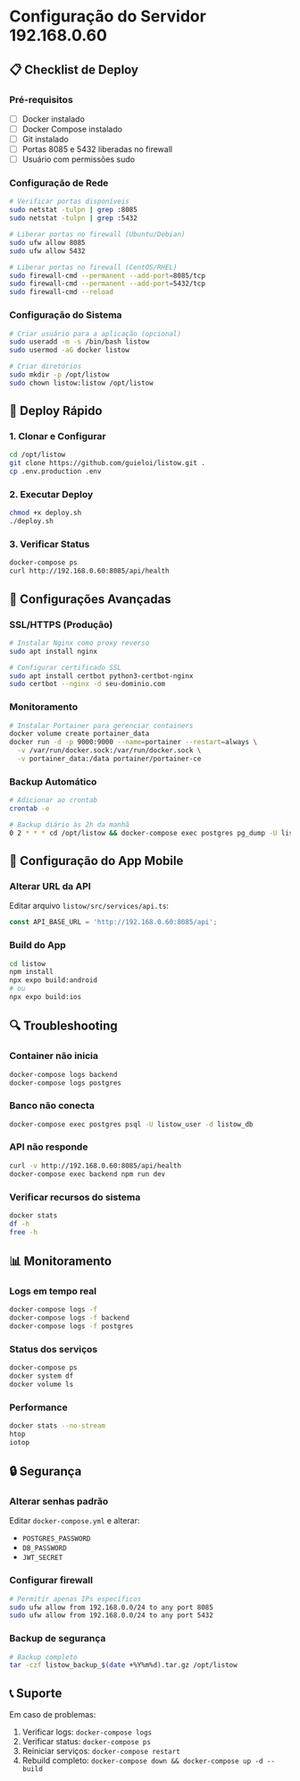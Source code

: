 # Configuração do Servidor 192.168.0.60

## 📋 Checklist de Deploy

### Pré-requisitos
- [ ] Docker instalado
- [ ] Docker Compose instalado
- [ ] Git instalado
- [ ] Portas 8085 e 5432 liberadas no firewall
- [ ] Usuário com permissões sudo

### Configuração de Rede
```bash
# Verificar portas disponíveis
sudo netstat -tulpn | grep :8085
sudo netstat -tulpn | grep :5432

# Liberar portas no firewall (Ubuntu/Debian)
sudo ufw allow 8085
sudo ufw allow 5432

# Liberar portas no firewall (CentOS/RHEL)
sudo firewall-cmd --permanent --add-port=8085/tcp
sudo firewall-cmd --permanent --add-port=5432/tcp
sudo firewall-cmd --reload
```

### Configuração do Sistema
```bash
# Criar usuário para a aplicação (opcional)
sudo useradd -m -s /bin/bash listow
sudo usermod -aG docker listow

# Criar diretórios
sudo mkdir -p /opt/listow
sudo chown listow:listow /opt/listow
```

## 🚀 Deploy Rápido

### 1. Clonar e Configurar
```bash
cd /opt/listow
git clone https://github.com/guieloi/listow.git .
cp .env.production .env
```

### 2. Executar Deploy
```bash
chmod +x deploy.sh
./deploy.sh
```

### 3. Verificar Status
```bash
docker-compose ps
curl http://192.168.0.60:8085/api/health
```

## 🔧 Configurações Avançadas

### SSL/HTTPS (Produção)
```bash
# Instalar Nginx como proxy reverso
sudo apt install nginx

# Configurar certificado SSL
sudo apt install certbot python3-certbot-nginx
sudo certbot --nginx -d seu-dominio.com
```

### Monitoramento
```bash
# Instalar Portainer para gerenciar containers
docker volume create portainer_data
docker run -d -p 9000:9000 --name=portainer --restart=always \
  -v /var/run/docker.sock:/var/run/docker.sock \
  -v portainer_data:/data portainer/portainer-ce
```

### Backup Automático
```bash
# Adicionar ao crontab
crontab -e

# Backup diário às 2h da manhã
0 2 * * * cd /opt/listow && docker-compose exec postgres pg_dump -U listow_user listow_db > /opt/backups/listow_$(date +\%Y\%m\%d).sql
```

## 📱 Configuração do App Mobile

### Alterar URL da API
Editar arquivo `listow/src/services/api.ts`:
```typescript
const API_BASE_URL = 'http://192.168.0.60:8085/api';
```

### Build do App
```bash
cd listow
npm install
npx expo build:android
# ou
npx expo build:ios
```

## 🔍 Troubleshooting

### Container não inicia
```bash
docker-compose logs backend
docker-compose logs postgres
```

### Banco não conecta
```bash
docker-compose exec postgres psql -U listow_user -d listow_db
```

### API não responde
```bash
curl -v http://192.168.0.60:8085/api/health
docker-compose exec backend npm run dev
```

### Verificar recursos do sistema
```bash
docker stats
df -h
free -h
```

## 📊 Monitoramento

### Logs em tempo real
```bash
docker-compose logs -f
docker-compose logs -f backend
docker-compose logs -f postgres
```

### Status dos serviços
```bash
docker-compose ps
docker system df
docker volume ls
```

### Performance
```bash
docker stats --no-stream
htop
iotop
```

## 🔒 Segurança

### Alterar senhas padrão
Editar `docker-compose.yml` e alterar:
- `POSTGRES_PASSWORD`
- `DB_PASSWORD`
- `JWT_SECRET`

### Configurar firewall
```bash
# Permitir apenas IPs específicos
sudo ufw allow from 192.168.0.0/24 to any port 8085
sudo ufw allow from 192.168.0.0/24 to any port 5432
```

### Backup de segurança
```bash
# Backup completo
tar -czf listow_backup_$(date +%Y%m%d).tar.gz /opt/listow
```

## 📞 Suporte

Em caso de problemas:
1. Verificar logs: `docker-compose logs`
2. Verificar status: `docker-compose ps`
3. Reiniciar serviços: `docker-compose restart`
4. Rebuild completo: `docker-compose down && docker-compose up -d --build`